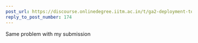 ```yaml
---
post_url: https://discourse.onlinedegree.iitm.ac.in/t/ga2-deployment-tools-discussion-thread-tds-jan-2025/161120/175
reply_to_post_number: 174
---
```

Same problem with my submission